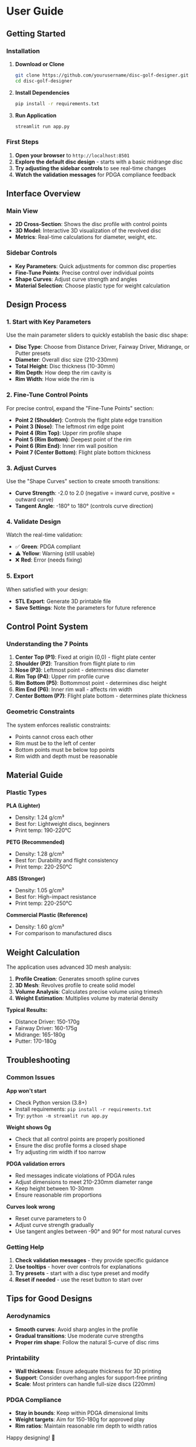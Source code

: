 # User Guide

## Getting Started

### Installation

1. **Download or Clone**
   ```bash
   git clone https://github.com/yourusername/disc-golf-designer.git
   cd disc-golf-designer
   ```

2. **Install Dependencies**
   ```bash
   pip install -r requirements.txt
   ```

3. **Run Application**
   ```bash
   streamlit run app.py
   ```

### First Steps

1. **Open your browser** to `http://localhost:8501`
2. **Explore the default disc design** - starts with a basic midrange disc
3. **Try adjusting the sidebar controls** to see real-time changes
4. **Watch the validation messages** for PDGA compliance feedback

## Interface Overview

### Main View
- **2D Cross-Section**: Shows the disc profile with control points
- **3D Model**: Interactive 3D visualization of the revolved disc
- **Metrics**: Real-time calculations for diameter, weight, etc.

### Sidebar Controls
- **Key Parameters**: Quick adjustments for common disc properties
- **Fine-Tune Points**: Precise control over individual points
- **Shape Curves**: Adjust curve strength and angles
- **Material Selection**: Choose plastic type for weight calculation

## Design Process

### 1. Start with Key Parameters

Use the main parameter sliders to quickly establish the basic disc shape:

- **Disc Type**: Choose from Distance Driver, Fairway Driver, Midrange, or Putter presets
- **Diameter**: Overall disc size (210-230mm)
- **Total Height**: Disc thickness (10-30mm)
- **Rim Depth**: How deep the rim cavity is
- **Rim Width**: How wide the rim is

### 2. Fine-Tune Control Points

For precise control, expand the "Fine-Tune Points" section:

- **Point 2 (Shoulder)**: Controls the flight plate edge transition
- **Point 3 (Nose)**: The leftmost rim edge point
- **Point 4 (Rim Top)**: Upper rim profile shape
- **Point 5 (Rim Bottom)**: Deepest point of the rim
- **Point 6 (Rim End)**: Inner rim wall position
- **Point 7 (Center Bottom)**: Flight plate bottom thickness

### 3. Adjust Curves

Use the "Shape Curves" section to create smooth transitions:

- **Curve Strength**: -2.0 to 2.0 (negative = inward curve, positive = outward curve)
- **Tangent Angle**: -180° to 180° (controls curve direction)

### 4. Validate Design

Watch the real-time validation:

- ✅ **Green**: PDGA compliant
- ⚠️ **Yellow**: Warning (still usable)
- ❌ **Red**: Error (needs fixing)

### 5. Export

When satisfied with your design:

- **STL Export**: Generate 3D printable file
- **Save Settings**: Note the parameters for future reference

## Control Point System

### Understanding the 7 Points

1. **Center Top (P1)**: Fixed at origin (0,0) - flight plate center
2. **Shoulder (P2)**: Transition from flight plate to rim
3. **Nose (P3)**: Leftmost point - determines disc diameter
4. **Rim Top (P4)**: Upper rim profile curve
5. **Rim Bottom (P5)**: Bottommost point - determines disc height
6. **Rim End (P6)**: Inner rim wall - affects rim width
7. **Center Bottom (P7)**: Flight plate bottom - determines plate thickness

### Geometric Constraints

The system enforces realistic constraints:

- Points cannot cross each other
- Rim must be to the left of center
- Bottom points must be below top points
- Rim width and depth must be reasonable

## Material Guide

### Plastic Types

**PLA (Lighter)**
- Density: 1.24 g/cm³
- Best for: Lightweight discs, beginners
- Print temp: 190-220°C

**PETG (Recommended)**
- Density: 1.28 g/cm³  
- Best for: Durability and flight consistency
- Print temp: 220-250°C

**ABS (Stronger)**
- Density: 1.05 g/cm³
- Best for: High-impact resistance
- Print temp: 220-250°C

**Commercial Plastic (Reference)**
- Density: 1.60 g/cm³
- For comparison to manufactured discs

## Weight Calculation

The application uses advanced 3D mesh analysis:

1. **Profile Creation**: Generates smooth spline curves
2. **3D Mesh**: Revolves profile to create solid model
3. **Volume Analysis**: Calculates precise volume using trimesh
4. **Weight Estimation**: Multiplies volume by material density

**Typical Results:**
- Distance Driver: 150-170g
- Fairway Driver: 160-175g
- Midrange: 165-180g
- Putter: 170-180g

## Troubleshooting

### Common Issues

**App won't start**
- Check Python version (3.8+)
- Install requirements: `pip install -r requirements.txt`
- Try: `python -m streamlit run app.py`

**Weight shows 0g**
- Check that all control points are properly positioned
- Ensure the disc profile forms a closed shape
- Try adjusting rim width if too narrow

**PDGA validation errors**
- Red messages indicate violations of PDGA rules
- Adjust dimensions to meet 210-230mm diameter range
- Keep height between 10-30mm
- Ensure reasonable rim proportions

**Curves look wrong**
- Reset curve parameters to 0
- Adjust curve strength gradually
- Use tangent angles between -90° and 90° for most natural curves

### Getting Help

1. **Check validation messages** - they provide specific guidance
2. **Use tooltips** - hover over controls for explanations
3. **Try presets** - start with a disc type preset and modify
4. **Reset if needed** - use the reset button to start over

## Tips for Good Designs

### Aerodynamics
- **Smooth curves**: Avoid sharp angles in the profile
- **Gradual transitions**: Use moderate curve strengths
- **Proper rim shape**: Follow the natural S-curve of disc rims

### Printability
- **Wall thickness**: Ensure adequate thickness for 3D printing
- **Support**: Consider overhang angles for support-free printing
- **Scale**: Most printers can handle full-size discs (220mm)

### PDGA Compliance
- **Stay in bounds**: Keep within PDGA dimensional limits
- **Weight targets**: Aim for 150-180g for approved play
- **Rim ratios**: Maintain reasonable rim depth to width ratios

Happy designing! 🥏